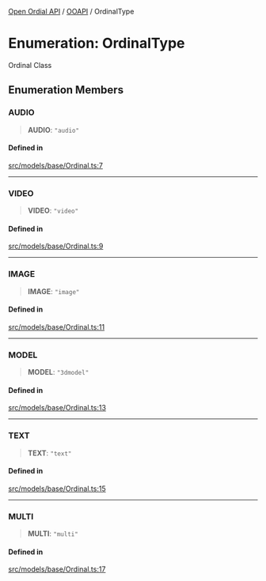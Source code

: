 [Open Ordial API](../../README.md) / [OOAPI](../README.md) / OrdinalType

# Enumeration: OrdinalType

Ordinal Class

## Enumeration Members

### AUDIO

> **AUDIO**: `"audio"`

#### Defined in

[src/models/base/Ordinal.ts:7](https://github.com/open-ordinal/open-ordinal-api/blob/70e118e56492403aed907a3616034144dfc18228/src/models/base/Ordinal.ts#L7)

***

### VIDEO

> **VIDEO**: `"video"`

#### Defined in

[src/models/base/Ordinal.ts:9](https://github.com/open-ordinal/open-ordinal-api/blob/70e118e56492403aed907a3616034144dfc18228/src/models/base/Ordinal.ts#L9)

***

### IMAGE

> **IMAGE**: `"image"`

#### Defined in

[src/models/base/Ordinal.ts:11](https://github.com/open-ordinal/open-ordinal-api/blob/70e118e56492403aed907a3616034144dfc18228/src/models/base/Ordinal.ts#L11)

***

### MODEL

> **MODEL**: `"3dmodel"`

#### Defined in

[src/models/base/Ordinal.ts:13](https://github.com/open-ordinal/open-ordinal-api/blob/70e118e56492403aed907a3616034144dfc18228/src/models/base/Ordinal.ts#L13)

***

### TEXT

> **TEXT**: `"text"`

#### Defined in

[src/models/base/Ordinal.ts:15](https://github.com/open-ordinal/open-ordinal-api/blob/70e118e56492403aed907a3616034144dfc18228/src/models/base/Ordinal.ts#L15)

***

### MULTI

> **MULTI**: `"multi"`

#### Defined in

[src/models/base/Ordinal.ts:17](https://github.com/open-ordinal/open-ordinal-api/blob/70e118e56492403aed907a3616034144dfc18228/src/models/base/Ordinal.ts#L17)
